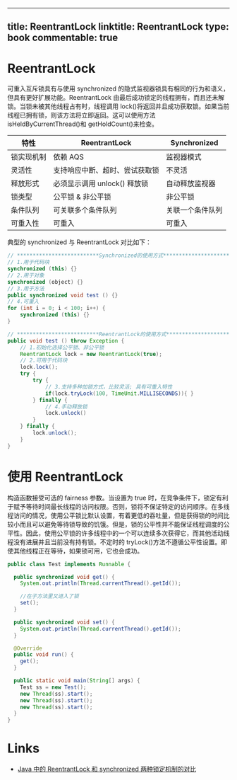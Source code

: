 
---
title: ReentrantLock
linktitle: ReentrantLock
type: book
commentable: true
---

# ReentrantLock

可重入互斥锁具有与使用 synchronized 的隐式监视器锁具有相同的行为和语义，但具有更好扩展功能。ReentrantLock 由最后成功锁定的线程拥有，而且还未解锁。当锁未被其他线程占有时，线程调用 lock()将返回并且成功获取锁。如果当前线程已拥有锁，则该方法将立即返回。这可以使用方法 isHeldByCurrentThread()和 getHoldCount()来检查。

| 特性       | ReentrantLock                  | Synchronized     |
| ---------- | ------------------------------ | ---------------- |
| 锁实现机制 | 依赖 AQS                       | 监视器模式       |
| 灵活性     | 支持响应中断、超时、尝试获取锁 | 不灵活           |
| 释放形式   | 必须显示调用 unlock() 释放锁   | 自动释放监视器   |
| 锁类型     | 公平锁 & 非公平锁              | 非公平锁         |
| 条件队列   | 可关联多个条件队列             | 关联一个条件队列 |
| 可重入性   | 可重入                         | 可重入           |

典型的 synchronized 与 ReentrantLock 对比如下：

```java
// **************************Synchronized的使用方式**************************
// 1.用于代码块
synchronized (this) {}
// 2.用于对象
synchronized (object) {}
// 3.用于方法
public synchronized void test () {}
// 4.可重入
for (int i = 0; i < 100; i++) {
	synchronized (this) {}
}

// **************************ReentrantLock的使用方式**************************
public void test () throw Exception {
	// 1.初始化选择公平锁、非公平锁
	ReentrantLock lock = new ReentrantLock(true);
	// 2.可用于代码块
	lock.lock();
	try {
		try {
			// 3.支持多种加锁方式，比较灵活; 具有可重入特性
			if(lock.tryLock(100, TimeUnit.MILLISECONDS)){ }
		} finally {
			// 4.手动释放锁
			lock.unlock()
		}
	} finally {
		lock.unlock();
	}
}
```

# 使用 ReentrantLock

构造函数接受可选的 fairness 参数。当设置为 true 时，在竞争条件下，锁定有利于赋予等待时间最长线程的访问权限。否则，锁将不保证特定的访问顺序。在多线程访问的情况，使用公平锁比默认设置，有着更低的吞吐量，但是获得锁的时间比较小而且可以避免等待锁导致的饥饿。但是，锁的公平性并不能保证线程调度的公平性。因此，使用公平锁的许多线程中的一个可以连续多次获得它，而其他活动线程没有进展并且当前没有持有锁。不定时的 tryLock()方法不遵循公平性设置。即使其他线程正在等待，如果锁可用，它也会成功。

```java
public class Test implements Runnable {

  public synchronized void get() {
    System.out.println(Thread.currentThread().getId());

    //在子方法里又进入了锁
    set();
  }

  public synchronized void set() {
    System.out.println(Thread.currentThread().getId());
  }

  @Override
  public void run() {
    get();
  }

  public static void main(String[] args) {
    Test ss = new Test();
    new Thread(ss).start();
    new Thread(ss).start();
    new Thread(ss).start();
  }
}
```

# Links

- [Java 中的 ReentrantLock 和 synchronized 两种锁定机制的对比](http://my.eoe.cn/niunaixiaoshu/archive/5227.html)

    